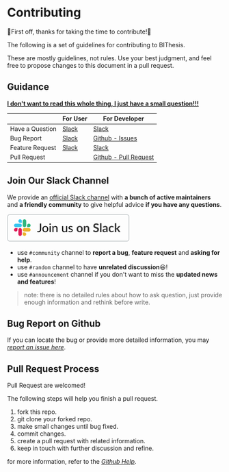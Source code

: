 # Contributing

:tada:First off, thanks for taking the time to contribute!:tada:

The following is a set of guidelines for contributing to BIThesis.

These are mostly guidelines, not rules. Use your best judgment,
and feel free to propose changes to this document in a pull request.

## Guidance

**[I don't want to read this whole thing, I just have a small question!!!](#join-our-slack-channel)**

|                 | For User | For Developer |
|-----------------|----------|---------------|
| Have a Question | [Slack](#join-our-slack-channel)    | [Slack](#join-our-slack-channel)         |
| Bug Report      | [Slack](#join-our-slack-channel)    | [Github - Issues](#bug-report-on-github)       |
| Feature Request | [Slack](#join-our-slack-channel)    | [Slack](#join-our-slack-channel)         |
| Pull Request    |          | [Github - Pull Request](#pull-request-process)        |

## Join Our Slack Channel

We provide an [official Slack channel][slack channel invitation]
with **a bunch of active maintainers** and **a friendly community**
to give helpful advice **if you have any questions**.

[![Join on Slack](/assets/slack.svg)](https://join.slack.com/t/bithesis/shared_invite/zt-epmzkyk0-fJRsUS36AlwMNB2AI_Q~Vw)

- use `#community` channel to **report a bug**, **feature request** and **asking for help**.
- use `#random` channel to have **unrelated discussion**:laughing:!
- use `#announcement` channel if you don't want to miss the **updated news and features**!

> note: there is no detailed rules about how to ask question, just provide enough information and
rethink before write.

## Bug Report on Github

If you can locate the bug or provide more detailed information, you may
_[report an issue here][issue reporting link]_.


## Pull Request Process

Pull Request are welcomed!

The following steps will help you finish a pull request.

1. fork this repo.
2. git clone your forked repo.
3. make small changes until bug fixed.
4. commit changes.
5. create a pull request with related information.
6. keep in touch with further discussion and refine.

for more information, refer to the
_[Github Help](https://help.github.com/en/github/collaborating-with-issues-and-pull-requests)_.

[slack channel invitation]: https://join.slack.com/t/bithesis/shared_invite/zt-epmzkyk0-fJRsUS36AlwMNB2AI_Q~Vw
[issue reporting link]: https://github.com/spencerwooo/BIThesis/issues/new

